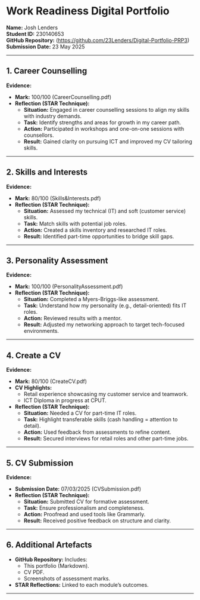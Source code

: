 # Work Readiness Digital Portfolio  
**Name:** Josh Lenders  
**Student ID:** 230140653  
**GitHub Repository:** (https://github.com/23Lenders/Digital-Portfolio-PRP3)  
**Submission Date:** 23 May 2025  

---

## 1. Career Counselling  
**Evidence:**  
- **Mark:** 100/100 (CareerCounselling.pdf)  
- **Reflection (STAR Technique):**  
  - **Situation:** Engaged in career counselling sessions to align my skills with industry demands.  
  - **Task:** Identify strengths and areas for growth in my career path.  
  - **Action:** Participated in workshops and one-on-one sessions with counsellors.  
  - **Result:** Gained clarity on pursuing ICT and improved my CV tailoring skills.  

---

## 2. Skills and Interests  
**Evidence:**  
- **Mark:** 80/100 (Skills&Interests.pdf)  
- **Reflection (STAR Technique):**  
  - **Situation:** Assessed my technical (IT) and soft (customer service) skills.  
  - **Task:** Match skills with potential job roles.  
  - **Action:** Created a skills inventory and researched IT roles.  
  - **Result:** Identified part-time opportunities to bridge skill gaps.  

---

## 3. Personality Assessment  
**Evidence:**  
- **Mark:** 100/100 (PersonalityAssessment.pdf)  
- **Reflection (STAR Technique):**  
  - **Situation:** Completed a Myers-Briggs-like assessment.  
  - **Task:** Understand how my personality (e.g., detail-oriented) fits IT roles.  
  - **Action:** Reviewed results with a mentor.  
  - **Result:** Adjusted my networking approach to target tech-focused environments.  

---

## 4. Create a CV  
**Evidence:**  
- **Mark:** 80/100 (CreateCV.pdf)  
- **CV Highlights:**  
  - Retail experience showcasing my customer service and teamwork.  
  - ICT Diploma in progress at CPUT.  
- **Reflection (STAR Technique):**  
  - **Situation:** Needed a CV for part-time IT roles.  
  - **Task:** Highlight transferable skills (cash handling = attention to detail).  
  - **Action:** Used feedback from assessments to refine content.  
  - **Result:** Secured interviews for retail roles and other part-time jobs.  

---

## 5. CV Submission  
**Evidence:**  
- **Submission Date:** 07/03/2025 (CVSubmission.pdf)  
- **Reflection (STAR Technique):**  
  - **Situation:** Submitted CV for formative assessment.  
  - **Task:** Ensure professionalism and completeness.  
  - **Action:** Proofread and used tools like Grammarly.  
  - **Result:** Received positive feedback on structure and clarity.  

---

## 6. Additional Artefacts  
- **GitHub Repository:** Includes:  
  - This portfolio (Markdown).  
  - CV PDF.  
  - Screenshots of assessment marks.  
- **STAR Reflections:** Linked to each module’s outcomes.  

---
